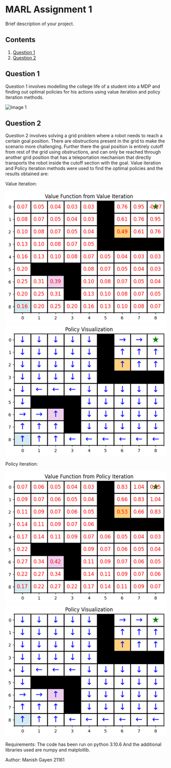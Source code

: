 # MARL Assignment 1

Brief description of your project.

## Contents

1. [Question 1](#question-1)
2. [Question 2](#question-2)

## Question 1

Question 1 involves modelling the college life of a student into a MDP and finding out optimal policies for his actions using value iteration and policy iteration methods.

![Image 1](mdp.png)

## Question 2

Question 2 involves solving a grid problem where a robot needs to reach a certain goal position. There are obstructions present in the grid to make the scenario more challenging. Further there the goal position is entirely cutoff from rest of the grid using obstructions, and can only be reached through another grid position that has a teleportation mechanism that directly transports the robot inside the cutoff section with the goal.
Value iteration and Policy iteration methods were used to find the optimal policies and the results obtained are:

Value iteration:

![Image 2](value_value_iteration.png)
![Image 3](quiver_value_iteration.png)


Policy iteration:

![Image 4](value_policy_iteration.png)
![Image 5](quiver_policy_iteration.png)

Requirements:
The code has been run on python 3.10.6
And the additional libraries used are numpy and matplotlib.

Author: Manish Gayen 21161
